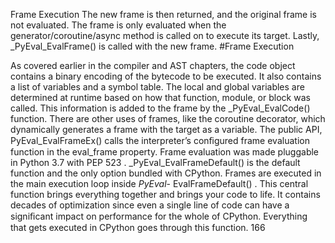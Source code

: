 Frame Execution The new frame is then returned, and the original frame is not evaluated. The frame is only evaluated when the generator/coroutine/async method is called on to execute its target. Lastly,  _PyEval_EvalFrame()  is called with the new frame. 
#Frame Execution 

 As covered earlier in the compiler and AST chapters, the code object contains a binary encoding of the bytecode to be executed. It also contains a list of variables and a symbol table. The local and global variables are determined at runtime based on how that function, module, or block was called. This information is added to the frame by the  _PyEval_EvalCode()  function. There are other uses of frames, like the coroutine decorator, which dynamically generates a frame with the target as a variable. The public API,  PyEval_EvalFrameEx()  calls the interpreter’s conﬁgured frame evaluation function in the  eval_frame  property. Frame evaluation was  made pluggable in Python 3.7 with PEP 523 . _PyEval_EvalFrameDefault()  is the default function and the only option bundled with CPython. Frames are executed in the main execution loop inside  _PyEval_- EvalFrameDefault() . This central function brings everything together and brings your code to life. It contains decades of optimization since even a single line of code can have a signiﬁcant impact on performance for the whole of CPython. Everything that gets executed in CPython goes through this function. 166